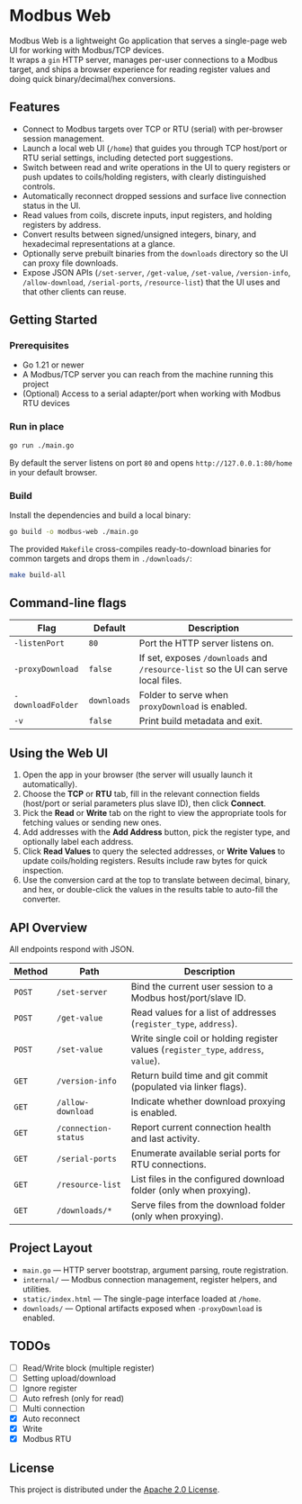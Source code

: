 # Modbus Web

Modbus Web is a lightweight Go application that serves a single-page web UI for working with Modbus/TCP devices.  
It wraps a `gin` HTTP server, manages per-user connections to a Modbus target, and ships a browser experience for
reading register values and doing quick binary/decimal/hex conversions.

## Features
- Connect to Modbus targets over TCP or RTU (serial) with per-browser session management.
- Launch a local web UI (`/home`) that guides you through TCP host/port or RTU serial settings, including detected port suggestions.
- Switch between read and write operations in the UI to query registers or push updates to coils/holding registers, with clearly distinguished controls.
- Automatically reconnect dropped sessions and surface live connection status in the UI.
- Read values from coils, discrete inputs, input registers, and holding registers by address.
- Convert results between signed/unsigned integers, binary, and hexadecimal representations at a glance.
- Optionally serve prebuilt binaries from the `downloads` directory so the UI can proxy file downloads.
- Expose JSON APIs (`/set-server`, `/get-value`, `/set-value`, `/version-info`, `/allow-download`, `/serial-ports`, `/resource-list`) that the UI uses and that other clients can reuse.

## Getting Started

### Prerequisites
- Go 1.21 or newer
- A Modbus/TCP server you can reach from the machine running this project
- (Optional) Access to a serial adapter/port when working with Modbus RTU devices

### Run in place
```bash
go run ./main.go
```

By default the server listens on port `80` and opens `http://127.0.0.1:80/home` in your default browser.

### Build

Install the dependencies and build a local binary:
```bash
go build -o modbus-web ./main.go
```

The provided `Makefile` cross-compiles ready-to-download binaries for common targets and drops them in `./downloads/`:
```bash
make build-all
```

## Command-line flags

| Flag | Default | Description |
| ---- | ------- | ----------- |
| `-listenPort` | `80` | Port the HTTP server listens on. |
| `-proxyDownload` | `false` | If set, exposes `/downloads` and `/resource-list` so the UI can serve local files. |
| `-downloadFolder` | `downloads` | Folder to serve when `proxyDownload` is enabled. |
| `-v` | `false` | Print build metadata and exit. |

## Using the Web UI

1. Open the app in your browser (the server will usually launch it automatically).
2. Choose the **TCP** or **RTU** tab, fill in the relevant connection fields (host/port or serial parameters plus slave ID), then click **Connect**.
3. Pick the **Read** or **Write** tab on the right to view the appropriate tools for fetching values or sending new ones.
4. Add addresses with the **Add Address** button, pick the register type, and optionally label each address.
5. Click **Read Values** to query the selected addresses, or **Write Values** to update coils/holding registers. Results include raw bytes for quick inspection.
6. Use the conversion card at the top to translate between decimal, binary, and hex, or double-click the values in the results table to auto-fill the converter.

## API Overview

All endpoints respond with JSON.

| Method | Path | Description |
| ------ | ---- | ----------- |
| `POST` | `/set-server` | Bind the current user session to a Modbus host/port/slave ID. |
| `POST` | `/get-value` | Read values for a list of addresses (`register_type`, `address`). |
| `POST` | `/set-value` | Write single coil or holding register values (`register_type`, `address`, `value`). |
| `GET` | `/version-info` | Return build time and git commit (populated via linker flags). |
| `GET` | `/allow-download` | Indicate whether download proxying is enabled. |
| `GET` | `/connection-status` | Report current connection health and last activity. |
| `GET` | `/serial-ports` | Enumerate available serial ports for RTU connections. |
| `GET` | `/resource-list` | List files in the configured download folder (only when proxying). |
| `GET` | `/downloads/*` | Serve files from the download folder (only when proxying). |

## Project Layout

- `main.go` — HTTP server bootstrap, argument parsing, route registration.
- `internal/` — Modbus connection management, register helpers, and utilities.
- `static/index.html` — The single-page interface loaded at `/home`.
- `downloads/` — Optional artifacts exposed when `-proxyDownload` is enabled.

## TODOs
- [ ] Read/Write block (multiple register)
- [ ] Setting upload/download
- [ ] Ignore register
- [ ] Auto refresh (only for read)
- [ ] Multi connection
- [x] Auto reconnect
- [x] Write
- [x] Modbus RTU

## License

This project is distributed under the [Apache 2.0 License](LICENSE).
